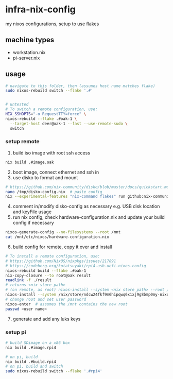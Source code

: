 # infra-nix-config
my nixos configurations, setup to use flakes

## machine types
* workstation.nix
* pi-server.nix

## usage

```bash
# navigate to this folder, then (assumes host name matches flake)
sudo nixos-rebuild switch --flake '.#'


# untested
# To switch a remote configuration, use:
NIX_SSHOPTS="-o RequestTTY=force" \
nixos-rebuild --flake .#oak-1 \
  --target-host deer@oak-1 --fast --use-remote-sudo \
  switch

```

### setup remote
1. build iso image with root ssh access
```bash
nix build .#image.oak
```
2. boot image, connect ethernet and ssh in
3. use disko to format and mount
```bash
# https://github.com/nix-community/disko/blob/master/docs/quickstart.md
nano /tmp/disko-config.nix  # paste config
nix --experimental-features "nix-command flakes" run github:nix-community/disko -- --mode disko /tmp/disko-config.nix
```
4. comment in/modify disko-config as necessary e.g. USB disk location and keyFile usage
5. run nix config, check hardware-configuration.nix and update your build config if necessary
```bash
nixos-generate-config --no-filesystems --root /mnt
cat /mnt/etc/nixos/hardware-configuration.nix
```
6. build config for remote, copy it over and install
```bash
# To install a remote configuration, use: 
# https://github.com/NixOS/nixpkgs/issues/217891
# https://codeberg.org/kotatsuyaki/rpi4-usb-uefi-nixos-config
nixos-rebuild build --flake .#oak-1
nix-copy-closure --to root@oak result
readlink -f ./result
# returns <nix store path>
# (on remote, as root) nixos-install --system <nix store path> --root /mnt
nixos-install --system /nix/store/ndcw24fkf9m6hipqwq6x1xj9g8bmp0my-nixos-system-oak-1-23.11.20240120.1b64fc1 --root /mnt
# change root and set user password
nixos-enter  # assumes the /mnt contains the new root
passwd <user name>
```
7.  generate and add any luks keys

### setup pi
```bash
# build SDimage on a x86 box
nix build .#image.rpi4

# on pi, build
nix build .#build.rpi4
# on pi, build and switch
sudo nixos-rebuild switch --flake '.#rpi4'
```